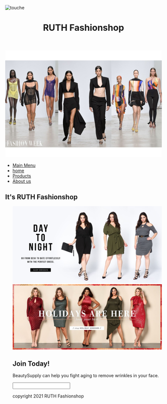 ![touche](https://user-images.githubusercontent.com/77235181/113319107-1bff2380-92df-11eb-99d1-7ec1ec875882.gif)
<!DOCTYPE html>
<html lang="en">
  <head>
    <title>site</title>
    <meta charset="UTF-8">
    <meta name="viewport" content="widht=device-widht, initial-scale=1">
    <link rel="stylesheet" href="site2.css">
    <script src="site.js"></script>
  </head>
  <body>
    <header>
      <h1>RUTH Fashionshop</h1>
    </header>
    <section class="banner.nav">
      <img src="ig.jpg" alt="RUTH Fashionshop">
    </section>
    <nav class="main.nav">
      <ul>
        <li><a href="/join.html" class="join">Main Menu</a></li>
        <li><a href="/news.html">home</a></li>
        <li><a href="/Games.html">Products</a></li>
        <li><a href="/contact.html">About us</a></li>
      </ul>
    </nav>
    <main>
      <article>
        <h2>It's RUTH Fashionshop</h2>
      </article>
      <ul class="images">
        <img src="tt.jpg" alt="Ruth thumb 1">
        <img src="11.jpg" alt="Ruth thumb 2">
      <section class="Join">
        <h2>Join Today!</h2>
        <p>BeautySupply can help you fight aging to remove wrinkles in your face.</p>
          <form>
            <input type="email" name="email" place holder="type email & hit enter" required>
          </form>
       </section>
       <footer>
         <p class="copyright">copyright 2021 RUTH Fashionshop</p>
       </footer>
  </body>
</html>
